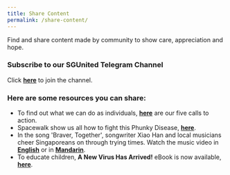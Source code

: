```yaml
---
title: Share Content
permalink: /share-content/
---
```


Find and share content made by community to show care, appreciation and hope.

### Subscribe to our SGUnited Telegram Channel
Click **[here](https://t.me/SG_United)** to join the channel.

### Here are some resources you can share: 
* To find out what we can do as individuals, **[here](/five-calls/)** are our five calls to action.
* Spacewalk show us all how to fight this Phunky Disease, **[here](https://www.youtube.com/watch?v=ueS9Q5KjQdQ)**.
* In the song 'Braver, Together', songwriter Xiao Han and local musicians cheer Singaporeans on through trying times. Watch the music video in **[English](https://www.facebook.com/TSMCollegeSG/videos/814750172371019/)** or in **[Mandarin](https://www.facebook.com/TSMCollegeSG/videos/2648069568646073/)**.
* To educate children, **A New Virus Has Arrived!** eBook is now available, **[here](https://info.etonhouse.com.sg/a-new-virus-has-arrived-ebook)**.

